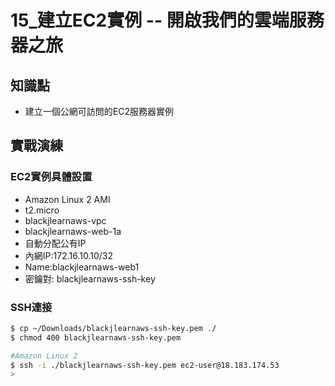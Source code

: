 15_建立EC2實例 -- 開啟我們的雲端服務器之旅
=====================================

## 知識點

* 建立一個公網可訪問的EC2服務器實例

## 實戰演練

### EC2實例具體設置

+ Amazon Linux 2 AMI
+ t2.micro
+ blackjlearnaws-vpc
+ blackjlearnaws-web-1a
+ 自動分配公有IP
+ 內網IP:172.16.10.10/32
+ Name:blackjlearnaws-web1
+ 密鑰對: blackjlearnaws-ssh-key

### SSH連接

```bash
$ cp ~/Downloads/blackjlearnaws-ssh-key.pem ./
$ chmod 400 blackjlearnaws-ssh-key.pem

#Amazon Linux 2
$ ssh -i ./blackjlearnaws-ssh-key.pem ec2-user@18.183.174.53
>
```

